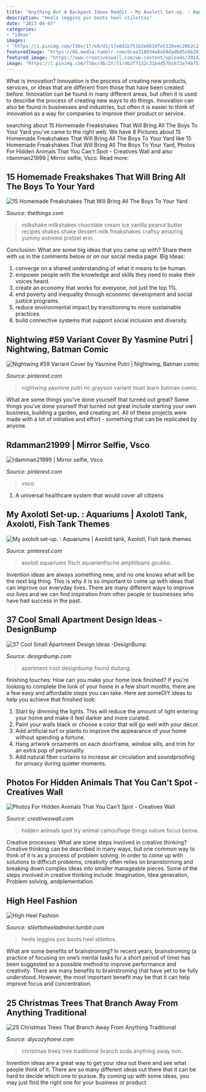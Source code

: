 ```yaml
---
title: "Anything But A Backpack Ideas Reddit ~ My Axolotl Set-up. : Aquariums"
description: "Heels leggins pvc boots heel stilettos"
date: "2023-04-07"
categories:
- "ideas"
images:
- "https://i.pinimg.com/736x/17/e8/d1/17e8d1b751b2e6b2dfe5320e4c20b2c2.jpg"
featuredImage: "https://66.media.tumblr.com/dcaa318034a6a59dadbd5c6b29749af4/a126932efddef2c7-e8/s640x960/206ad1070af3dac3edfb648e6fdf36235fd9776f.jpg"
featured_image: "https://www.creativeswall.com/wp-content/uploads/2014/04/animal-camouflage-photography-art-wolfe-4.jpg"
image: "https://i.pinimg.com/736x/d6/2f/71/d62f7132c31b4d57bc672e74b757adad.jpg"
---
```



What is innovation?
Innovation is the process of creating new products, services, or ideas that are different from those that have been created before. Innovation can be found in many different areas, but often it is used to describe the process of creating new ways to do things. Innovation can also be found in businesses and industries, but often it is easier to think of innovation as a way for companies to improve their product or service.

	

		
searching about 15 Homemade Freakshakes That Will Bring All The Boys To Your Yard you've came to the right web. We have 8 Pictures about 15 Homemade Freakshakes That Will Bring All The Boys To Your Yard like 15 Homemade Freakshakes That Will Bring All The Boys To Your Yard, Photos For Hidden Animals That You Can&#039;t Spot - Creatives Wall and also rdamman21999 | Mirror selfie, Vsco. Read more:
		
    
## 15 Homemade Freakshakes That Will Bring All The Boys To Your Yard

<img loading=lazy src="http://www.thethings.com/wp-content/uploads/2016/07/milkshakes-9.jpg" onerror="this.onerror=null;this.src='https://tse2.mm.bing.net/th?id=OIP.PJ4Ds_OxyIOLqxQHveG8HQHaLH&amp;pid=15.1';" alt="15 Homemade Freakshakes That Will Bring All The Boys To Your Yard">

_Source: thethings.com_

>milkshake milkshakes chocolate cream ice vanilla peanut butter recipes shakes shake dessert milk freakshakes craftsy amazing yummy extreme pretzel erin. 

	

Conclusion: What are some big ideas that you came up with? Share them with us in the comments below or on our social media page.
Big Ideas:
1. converge on a shared understanding of what it means to be human. 
2. empower people with the knowledge and skills they need to make their voices heard. 
3. create an economy that works for everyone, not just the top 1%. 
4. end poverty and inequality through economic development and social justice programs. 
5. reduce environmental impact by transitioning to more sustainable practices. 
6. build connective systems that support social inclusion and diversity. 

    
## Nightwing #59 Variant Cover By Yasmine Putri | Nightwing, Batman Comic

<img loading=lazy src="https://i.pinimg.com/736x/17/e8/d1/17e8d1b751b2e6b2dfe5320e4c20b2c2.jpg" onerror="this.onerror=null;this.src='https://tse1.mm.bing.net/th?id=OIP.84SHNoBKSLCqNT_UB3CuVgHaLQ&amp;pid=15.1';" alt="Nightwing #59 Variant Cover by Yasmine Putri | Nightwing, Batman comic">

_Source: pinterest.com_

>nightwing yasmine putri ric grayson variant must learn batman comic. 

	

What are some things you’ve done yourself that turned out great?
Some things you've done yourself that turned out great include starting your own business, building a garden, and creating art. All of these projects were made with a lot of initiative and effort - something that can be replicated by anyone.

    
## Rdamman21999 | Mirror Selfie, Vsco

<img loading=lazy src="https://i.pinimg.com/736x/d6/2f/71/d62f7132c31b4d57bc672e74b757adad.jpg" onerror="this.onerror=null;this.src='https://tse2.mm.bing.net/th?id=OIP.H0gVPMBR3667yuxlbDmnTAHaLH&amp;pid=15.1';" alt="rdamman21999 | Mirror selfie, Vsco">

_Source: pinterest.com_

>vsco. 

	

1. A universal healthcare system that would cover all citizens

    
## My Axolotl Set-up. : Aquariums | Axolotl Tank, Axolotl, Fish Tank Themes

<img loading=lazy src="https://i.pinimg.com/736x/f3/aa/57/f3aa573c8eb34de42ad834ec2567e27a.jpg" onerror="this.onerror=null;this.src='https://tse2.mm.bing.net/th?id=OIP.1jW6ii3PqPSCjq3JTndj5QHaFj&amp;pid=15.1';" alt="My axolotl set-up. : Aquariums | Axolotl tank, Axolotl, Fish tank themes">

_Source: pinterest.com_

>axolotl aquariums fisch aquarienfische amphibians goukko. 

	

Invention ideas are always something new, and no one knows what will be the next big thing. This is why it is so important to come up with ideas that can improve our everyday lives. There are many different ways to improve our lives and we can find inspiration from other people or businesses who have had success in the past.

    
## 37 Cool Small Apartment Design Ideas -DesignBump

<img loading=lazy src="https://cdn.designbump.com/wp-content/uploads/2014/10/small-apartment-ideas-011.jpg" onerror="this.onerror=null;this.src='https://tse1.mm.bing.net/th?id=OIP.jDNkg_8NT_GT6Re3qvqbEAHaLH&amp;pid=15.1';" alt="37 Cool Small Apartment Design Ideas -DesignBump">

_Source: designbump.com_

>apartment cool designbump found duitang. 

	

finishing touches: How can you make your home look finished?
If you're looking to complete the look of your home in a few short months, there are a few easy and affordable steps you can take. Here are someDIY ideas to help you achieve that finished look: 
1. Start by dimming the lights. This will reduce the amount of light entering your home and make it feel darker and more curated. 
2. Paint your walls black or choose a color that will go well with your décor. 
3. Add artificial turf or plants to improve the appearance of your home without spending a fortune. 
4. Hang artwork ornaments on each doorframe, window sills, and trim for an extra pop of personality. 
5. Add natural fiber curtains to increase air circulation and soundproofing for privacy during quieter moments.

    
## Photos For Hidden Animals That You Can&#039;t Spot - Creatives Wall

<img loading=lazy src="https://www.creativeswall.com/wp-content/uploads/2014/04/animal-camouflage-photography-art-wolfe-4.jpg" onerror="this.onerror=null;this.src='https://tse4.mm.bing.net/th?id=OIP.Jw5pb_haFysReIwJbYqUVAHaE6&amp;pid=15.1';" alt="Photos For Hidden Animals That You Can&#039;t Spot - Creatives Wall">

_Source: creativeswall.com_

>hidden animals spot try animal camouflage things nature focus below. 

	

Creative processes: What are some steps involved in creative thinking?
Creative thinking can be described in many ways, but one common way to think of it is as a process of problem solving. In order to come up with solutions to difficult problems, creativity often relies on brainstorming and breaking down complex ideas into smaller manageable pieces. Some of the steps involved in creative thinking include: Imagination, Idea generation, Problem solving, andplementation.

    
## High Heel Fashion

<img loading=lazy src="https://66.media.tumblr.com/dcaa318034a6a59dadbd5c6b29749af4/a126932efddef2c7-e8/s640x960/206ad1070af3dac3edfb648e6fdf36235fd9776f.jpg" onerror="this.onerror=null;this.src='https://tse4.mm.bing.net/th?id=OIP.hAqgcGt30xsv6ACizyHwSAHaLS&amp;pid=15.1';" alt="High Heel Fashion">

_Source: stilettoheeladmirer.tumblr.com_

>heels leggins pvc boots heel stilettos. 

	

What are some benefits of brainstroming?
In recent years, brainstroming (a practice of focusing on one’s mental tasks for a short period of time) has been suggested as a possible method to improve performance and creativity. There are many benefits to brainstroming that have yet to be fully understood. However, the most important benefit may be that it can help improve focus and concentration.

    
## 25 Christmas Trees That Branch Away From Anything Traditional

<img loading=lazy src="https://diycozyhome.com/wp-content/uploads/2015/11/soda-can-christmas-tree.jpg" onerror="this.onerror=null;this.src='https://tse2.mm.bing.net/th?id=OIP.xgxcEWrz-ePoAKynfGjs0gHaM8&amp;pid=15.1';" alt="25 Christmas Trees That Branch Away From Anything Traditional">

_Source: diycozyhome.com_

>christmas trees tree traditional branch soda anything away non. 

	

Invention ideas are a great way to get your idea out there and see what people think of it. There are so many different ideas out there that it can be hard to decide which one to pursue. By coming up with some ideas, you may just find the right one for your business or product.

